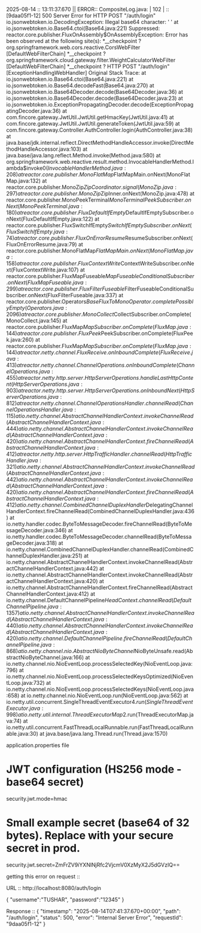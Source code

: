2025-08-14 :: 13:11:37.670 || ERROR:: CompositeLog.java: | 102 | ::  [9daa05f1-12]  500 Server Error for HTTP POST "/auth/login"
io.jsonwebtoken.io.DecodingException: Illegal base64 character: ' '
	at io.jsonwebtoken.io.Base64.ctoi(Base64.java:221)
	Suppressed: reactor.core.publisher.FluxOnAssembly$OnAssemblyException: 
Error has been observed at the following site(s):
	*__checkpoint ? org.springframework.web.cors.reactive.CorsWebFilter [DefaultWebFilterChain]
	*__checkpoint ? org.springframework.cloud.gateway.filter.WeightCalculatorWebFilter [DefaultWebFilterChain]
	*__checkpoint ? HTTP POST "/auth/login" [ExceptionHandlingWebHandler]
Original Stack Trace:
		at io.jsonwebtoken.io.Base64.ctoi(Base64.java:221)
		at io.jsonwebtoken.io.Base64.decodeFast(Base64.java:270)
		at io.jsonwebtoken.io.Base64Decoder.decode(Base64Decoder.java:36)
		at io.jsonwebtoken.io.Base64Decoder.decode(Base64Decoder.java:23)
		at io.jsonwebtoken.io.ExceptionPropagatingDecoder.decode(ExceptionPropagatingDecoder.java:36)
		at com.fincore.gateway.JwtUtil.JwtUtil.getHmacKey(JwtUtil.java:41)
		at com.fincore.gateway.JwtUtil.JwtUtil.generateToken(JwtUtil.java:59)
		at com.fincore.gateway.Controller.AuthController.login(AuthController.java:38)
		at java.base/jdk.internal.reflect.DirectMethodHandleAccessor.invoke(DirectMethodHandleAccessor.java:103)
		at java.base/java.lang.reflect.Method.invoke(Method.java:580)
		at org.springframework.web.reactive.result.method.InvocableHandlerMethod.lambda$invoke$0(InvocableHandlerMethod.java:208)
		at reactor.core.publisher.MonoFlatMap$FlatMapMain.onNext(MonoFlatMap.java:132)
		at reactor.core.publisher.MonoZip$ZipCoordinator.signal(MonoZip.java:297)
		at reactor.core.publisher.MonoZip$ZipInner.onNext(MonoZip.java:478)
		at reactor.core.publisher.MonoPeekTerminal$MonoTerminalPeekSubscriber.onNext(MonoPeekTerminal.java:180)
		at reactor.core.publisher.FluxDefaultIfEmpty$DefaultIfEmptySubscriber.onNext(FluxDefaultIfEmpty.java:122)
		at reactor.core.publisher.FluxSwitchIfEmpty$SwitchIfEmptySubscriber.onNext(FluxSwitchIfEmpty.java:74)
		at reactor.core.publisher.FluxOnErrorResume$ResumeSubscriber.onNext(FluxOnErrorResume.java:79)
		at reactor.core.publisher.MonoFlatMap$FlatMapMain.onNext(MonoFlatMap.java:158)
		at reactor.core.publisher.FluxContextWrite$ContextWriteSubscriber.onNext(FluxContextWrite.java:107)
		at reactor.core.publisher.FluxMapFuseable$MapFuseableConditionalSubscriber.onNext(FluxMapFuseable.java:299)
		at reactor.core.publisher.FluxFilterFuseable$FilterFuseableConditionalSubscriber.onNext(FluxFilterFuseable.java:337)
		at reactor.core.publisher.Operators$BaseFluxToMonoOperator.completePossiblyEmpty(Operators.java:2096)
		at reactor.core.publisher.MonoCollect$CollectSubscriber.onComplete(MonoCollect.java:145)
		at reactor.core.publisher.FluxMap$MapSubscriber.onComplete(FluxMap.java:144)
		at reactor.core.publisher.FluxPeek$PeekSubscriber.onComplete(FluxPeek.java:260)
		at reactor.core.publisher.FluxMap$MapSubscriber.onComplete(FluxMap.java:144)
		at reactor.netty.channel.FluxReceive.onInboundComplete(FluxReceive.java:413)
		at reactor.netty.channel.ChannelOperations.onInboundComplete(ChannelOperations.java:455)
		at reactor.netty.http.server.HttpServerOperations.handleLastHttpContent(HttpServerOperations.java:903)
		at reactor.netty.http.server.HttpServerOperations.onInboundNext(HttpServerOperations.java:812)
		at reactor.netty.channel.ChannelOperationsHandler.channelRead(ChannelOperationsHandler.java:115)
		at io.netty.channel.AbstractChannelHandlerContext.invokeChannelRead(AbstractChannelHandlerContext.java:444)
		at io.netty.channel.AbstractChannelHandlerContext.invokeChannelRead(AbstractChannelHandlerContext.java:420)
		at io.netty.channel.AbstractChannelHandlerContext.fireChannelRead(AbstractChannelHandlerContext.java:412)
		at reactor.netty.http.server.HttpTrafficHandler.channelRead(HttpTrafficHandler.java:321)
		at io.netty.channel.AbstractChannelHandlerContext.invokeChannelRead(AbstractChannelHandlerContext.java:442)
		at io.netty.channel.AbstractChannelHandlerContext.invokeChannelRead(AbstractChannelHandlerContext.java:420)
		at io.netty.channel.AbstractChannelHandlerContext.fireChannelRead(AbstractChannelHandlerContext.java:412)
		at io.netty.channel.CombinedChannelDuplexHandler$DelegatingChannelHandlerContext.fireChannelRead(CombinedChannelDuplexHandler.java:436)
		at io.netty.handler.codec.ByteToMessageDecoder.fireChannelRead(ByteToMessageDecoder.java:346)
		at io.netty.handler.codec.ByteToMessageDecoder.channelRead(ByteToMessageDecoder.java:318)
		at io.netty.channel.CombinedChannelDuplexHandler.channelRead(CombinedChannelDuplexHandler.java:251)
		at io.netty.channel.AbstractChannelHandlerContext.invokeChannelRead(AbstractChannelHandlerContext.java:442)
		at io.netty.channel.AbstractChannelHandlerContext.invokeChannelRead(AbstractChannelHandlerContext.java:420)
		at io.netty.channel.AbstractChannelHandlerContext.fireChannelRead(AbstractChannelHandlerContext.java:412)
		at io.netty.channel.DefaultChannelPipeline$HeadContext.channelRead(DefaultChannelPipeline.java:1357)
		at io.netty.channel.AbstractChannelHandlerContext.invokeChannelRead(AbstractChannelHandlerContext.java:440)
		at io.netty.channel.AbstractChannelHandlerContext.invokeChannelRead(AbstractChannelHandlerContext.java:420)
		at io.netty.channel.DefaultChannelPipeline.fireChannelRead(DefaultChannelPipeline.java:868)
		at io.netty.channel.nio.AbstractNioByteChannel$NioByteUnsafe.read(AbstractNioByteChannel.java:166)
		at io.netty.channel.nio.NioEventLoop.processSelectedKey(NioEventLoop.java:796)
		at io.netty.channel.nio.NioEventLoop.processSelectedKeysOptimized(NioEventLoop.java:732)
		at io.netty.channel.nio.NioEventLoop.processSelectedKeys(NioEventLoop.java:658)
		at io.netty.channel.nio.NioEventLoop.run(NioEventLoop.java:562)
		at io.netty.util.concurrent.SingleThreadEventExecutor$4.run(SingleThreadEventExecutor.java:998)
		at io.netty.util.internal.ThreadExecutorMap$2.run(ThreadExecutorMap.java:74)
		at io.netty.util.concurrent.FastThreadLocalRunnable.run(FastThreadLocalRunnable.java:30)
		at java.base/java.lang.Thread.run(Thread.java:1570)

application.properties file 

# JWT configuration (HS256 mode - base64 secret)
security.jwt.mode=hmac
# Small example secret (base64 of 32 bytes). Replace with your secure secret in prod.
security.jwt.secret=ZmFrZV9iYXNlNjRfc2VjcmV0XzMyX2J5dGVzIQ==


  getting this error on  request ::

 URL :: http://localhost:8080/auth/login

 {
"username":"TUSHAR",
"password":"12345"
}


Response ::
{
    "timestamp": "2025-08-14T07:41:37.670+00:00",
    "path": "/auth/login",
    "status": 500,
    "error": "Internal Server Error",
    "requestId": "9daa05f1-12"
}
